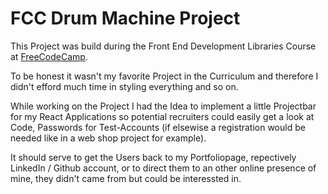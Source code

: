 # FCC Drum Machine Project
This Project was build during the Front End Development Libraries Course at [FreeCodeCamp](https://www.freecodecamp.org/learn/front-end-development-libraries/). 

To be honest it wasn't my favorite Project in the Curriculum and therefore I didn't efford much time in styling everything and so on.

While working on the Project I had the Idea to implement a little Projectbar for my React Applications so potential recruiters could easily get a look at Code, Passwords for Test-Accounts (if elsewise a registration would be needed like in a web shop project for example). 

It should serve to get the Users back to my Portfoliopage, repectively LinkedIn / Github account, or to direct them to an other online presence of mine, they didn't came from but could be interessted in.
